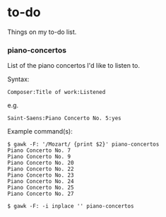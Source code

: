 # to-do
Things on my to-do list.

### piano-concertos

List of the piano concertos I'd like to listen to.

Syntax:

    Composer:Title of work:Listened

e.g.

    Saint-Saens:Piano Concerto No. 5:yes

Example command(s):

    $ gawk -F: '/Mozart/ {print $2}' piano-concertos
    Piano Concerto No. 7
    Piano Concerto No. 9
    Piano Concerto No. 20
    Piano Concerto No. 22
    Piano Concerto No. 23
    Piano Concerto No. 24
    Piano Concerto No. 25
    Piano Concerto No. 27

    $ gawk -F: -i inplace '' piano-concertos
